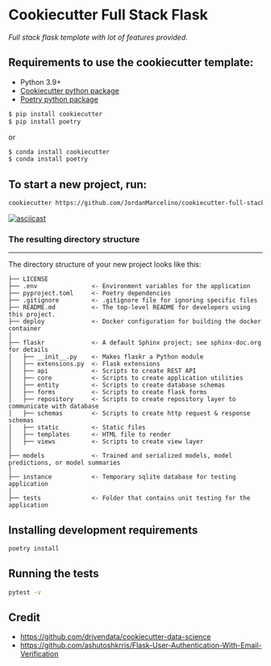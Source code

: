 # Cookiecutter Full Stack Flask

_Full stack flask template with lot of features provided._

## Requirements to use the cookiecutter template:

-   Python 3.9+
-   [Cookiecutter python package](http://cookiecutter.readthedocs.org/en/latest/installation.html)
-   [Poetry python package](https://python-poetry.org/)

```bash
$ pip install cookiecutter
$ pip install poetry
```

or

```bash
$ conda install cookiecutter
$ conda install poetry
```

## To start a new project, run:

```bash
cookiecutter https://github.com/JordanMarcelino/cookiecutter-full-stack-flask.git
```

[![asciicast](https://asciinema.org/a/cWDQIp7Gh7j0gWEKA2mCjapJ2.svg)](https://asciinema.org/a/cWDQIp7Gh7j0gWEKA2mCjapJ2)

### The resulting directory structure

---

The directory structure of your new project looks like this:

```
├── LICENSE
├── .env               <- Environment variables for the application
├── pyproject.toml     <- Poetry dependencies
├── .gitignore         <- .gitignore file for ignoring specific files
├── README.md          <- The top-level README for developers using this project.
├── deploy             <- Docker configuration for building the docker container
│
├── flaskr             <- A default Sphinx project; see sphinx-doc.org for details
│   ├── __init__.py    <- Makes flaskr a Python module
│   ├── extensions.py  <- Flask extensions
│   ├── api            <- Scripts to create REST API
│   ├── core           <- Scripts to create application utilities
│   ├── entity         <- Scripts to create database schemas
│   ├── forms          <- Scripts to create flask forms
│   ├── repository     <- Scripts to create repository layer to communicate with database
│   ├── schemas        <- Scripts to create http request & response schemas
│   ├── static         <- Static files
│   ├── templates      <- HTML file to render
│   ├── views          <- Scripts to create view layer
│
├── models             <- Trained and serialized models, model predictions, or model summaries
│
├── instance           <- Temporary sqlite database for testing application
│
├── tests              <- Folder that contains unit testing for the application
```

## Installing development requirements

```bash
poetry install
```

## Running the tests

```bash
pytest -v
```

## Credit

-   https://github.com/drivendata/cookiecutter-data-science
-   https://github.com/ashutoshkrris/Flask-User-Authentication-With-Email-Verification
